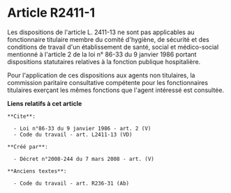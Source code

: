 # Article R2411-1

Les dispositions de l'article L. 2411-13 ne sont pas applicables au fonctionnaire titulaire membre du comité d'hygiène, de
sécurité et des conditions de travail d'un établissement de santé, social et médico-social mentionné à l'article 2 de la loi
n° 86-33 du 9 janvier 1986 portant dispositions statutaires relatives à la fonction publique hospitalière. 

Pour l'application de ces dispositions aux agents non titulaires, la commission paritaire consultative compétente pour les
fonctionnaires titulaires exerçant les mêmes fonctions que l'agent intéressé est consultée.

**Liens relatifs à cet article**

	**Cite**:

	  - Loi n°86-33 du 9 janvier 1986 - art. 2 (V)
	  - Code du travail - art. L2411-13 (VD)

	**Créé par**:

	  - Décret n°2008-244 du 7 mars 2008 - art. (V)

	**Anciens textes**:

	  - Code du travail - art. R236-31 (Ab)
